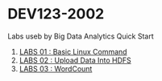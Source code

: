 # DEV123-2002

Labs useb by Big Data Analytics Quick Start
1. [LABS 01 : Basic Linux Command](https://www.zepl.com/viewer/github/project303/DEV123-2002/blob/master/Big%20Data%20Analytics%20Quick%20Start_LABS%2001_%20Basic%20Linux%20Command.json)
2. [LABS 02 : Upload Data Into HDFS](https://www.zepl.com/viewer/github/project303/DEV123-2002/blob/master/Big%20Data%20Analytics%20Quick%20Start_LABS%2002_%20Upload%20Data%20Into%20HDFS.json)
3. [LABS 03 : WordCount](https://github.com/project303/DEV123-2002/blob/master/Big%20Data%20Analytics%20Quick%20Start_LABS%2003_%20WordCount.json)
